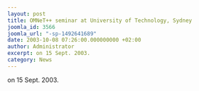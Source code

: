 ```yaml
---
layout: post
title: OMNeT++ seminar at University of Technology, Sydney
joomla_id: 3566
joomla_url: "-sp-1492641689"
date: 2003-10-08 07:26:00.000000000 +02:00
author: Administrator
excerpt: on 15 Sept. 2003.
category: News
---
```

on 15 Sept. 2003. 
